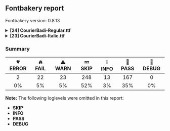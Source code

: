 ## Fontbakery report

Fontbakery version: 0.8.13

<details><summary><b>[24] CourierBadi-Regular.ttf</b></summary><div><details><summary>💔 <b>ERROR:</b> Familyname must be unique according to namecheck.fontdata.com (<a href="https://font-bakery.readthedocs.io/en/stable/fontbakery/profiles/googlefonts.html#com.google.fonts/check/fontdata_namecheck">com.google.fonts/check/fontdata_namecheck</a>)</summary><div>


* 💔 **ERROR** Failed to access: http://namecheck.fontdata.com.
		This check relies on the external service http://namecheck.fontdata.com via the internet. While the service cannot be reached or does not respond this check is broken.

		You can exclude this check with the command line option:
		-x com.google.fonts/check/fontdata_namecheck

		Or you can wait until the service is available again.
		If the problem persists please report this issue at: https://github.com/googlefonts/fontbakery/issues

		Original error message:
		<class 'requests.exceptions.ReadTimeout'> [code: namecheck-service]
</div></details><details><summary>🔥 <b>FAIL:</b> Check copyright namerecords match license file. (<a href="https://font-bakery.readthedocs.io/en/stable/fontbakery/profiles/googlefonts.html#com.google.fonts/check/name/license">com.google.fonts/check/name/license</a>)</summary><div>


* 🔥 **FAIL** License file OFL.txt exists but NameID 13 (LICENSE DESCRIPTION) value on platform 3 (WINDOWS) is not specified for that. Value was: "Copyright (c) 2023 Joop Kiefte (https://github.com/LaPingvino/courier-badi)

Derived from Courier Prime with original copyright:
Copyright (c) 2015
Quote-Unquote Apps (https://quoteunquoteapps.com)
with Reserved Font Name Courier Prime Source.

This Font Software is licensed under the SIL Open Font License
Version 1.1. This license is copied below
and is also available with a FAQ at: https://scripts.sil.org/OFL


-----------------------------------------------------------
SIL OPEN FONT LICENSE Version 1.1 - 26 February 2007
-----------------------------------------------------------

PREAMBLE
The goals of the Open Font License (OFL) are to stimulate worldwide development of collaborative font projects
to support the font creation efforts of academic and linguistic communities
and to provide a free and open framework in which fonts may be shared and improved in partnership with others.

The OFL allows the licensed fonts to be used
studied
modified and redistributed freely as long as they are not sold by themselves. The fonts
including any derivative works
can be bundled
embedded
redistributed and/or sold with any software provided that any reserved names are not used by derivative works. The fonts and derivatives
however
cannot be released under any other type of license. The requirement for fonts to remain under this license does not apply to any document created using the fonts or their derivatives.

DEFINITIONS
"Font Software" refers to the set of files released by the Copyright Holder(s) under this license and clearly marked as such. This may include source files
build scripts and documentation.

"Reserved Font Name" refers to any names specified as such after the copyright statement(s).

"Original Version" refers to the collection of Font Software components as distributed by the Copyright Holder(s).

"Modified Version" refers to any derivative made by adding to
deleting
or substituting -- in part or in whole -- any of the components of the Original Version
by changing formats or by porting the Font Software to a new environment.

"Author" refers to any designer
engineer
programmer
technical writer or other person who contributed to the Font Software.

PERMISSION & CONDITIONS
Permission is hereby granted
free of charge
to any person obtaining a copy of the Font Software
to use
study
copy
merge
embed
modify
redistribute
and sell modified and unmodified copies of the Font Software
subject to the following conditions:

1) Neither the Font Software nor any of its individual components
in Original or Modified Versions
may be sold by itself.

2) Original or Modified Versions of the Font Software may be bundled
redistributed and/or sold with any software
provided that each copy contains the above copyright notice and this license. These can be included either as stand-alone text files
human-readable headers or in the appropriate machine-readable metadata fields within text or binary files as long as those fields can be easily viewed by the user.

3) No Modified Version of the Font Software may use the Reserved Font Name(s) unless explicit written permission is granted by the corresponding Copyright Holder. This restriction only applies to the primary font name as presented to the users.

4) The name(s) of the Copyright Holder(s) or the Author(s) of the Font Software shall not be used to promote
endorse or advertise any Modified Version
except to acknowledge the contribution(s) of the Copyright Holder(s) and the Author(s) or with their explicit written permission.

5) The Font Software
modified or unmodified
in part or in whole
must be distributed entirely under this license
and must not be distributed under any other license. The requirement for fonts to remain under this license does not apply to any document created using the Font Software.

TERMINATION
This license becomes null and void if any of the above conditions are not met.

DISCLAIMER
THE FONT SOFTWARE IS PROVIDED "AS IS"
WITHOUT WARRANTY OF ANY KIND
EXPRESS OR IMPLIED
INCLUDING BUT NOT LIMITED TO ANY WARRANTIES OF MERCHANTABILITY
FITNESS FOR A PARTICULAR PURPOSE AND NONINFRINGEMENT OF COPYRIGHT
PATENT
TRADEMARK
OR OTHER RIGHT. IN NO EVENT SHALL THE COPYRIGHT HOLDER BE LIABLE FOR ANY CLAIM
DAMAGES OR OTHER LIABILITY
INCLUDING ANY GENERAL
SPECIAL
INDIRECT
INCIDENTAL
OR CONSEQUENTIAL DAMAGES
WHETHER IN AN ACTION OF CONTRACT
TORT OR OTHERWISE
ARISING FROM
OUT OF THE USE OR INABILITY TO USE THE FONT SOFTWARE OR FROM OTHER DEALINGS IN THE FONT SOFTWARE." Must be changed to "This Font Software is licensed under the SIL Open Font License, Version 1.1. This license is available with a FAQ at: https://scripts.sil.org/OFL" [code: wrong]
* ⚠ **WARN** Please consider using HTTPS URLs at name table entry [plat=3, enc=1, name=13] [code: http-in-description]
* ⚠ **WARN** For now we're still accepting http URLs, but you should consider using https instead.
 [code: http]
</div></details><details><summary>🔥 <b>FAIL:</b> Copyright notices match canonical pattern in fonts (<a href="https://font-bakery.readthedocs.io/en/stable/fontbakery/profiles/googlefonts.html#com.google.fonts/check/font_copyright">com.google.fonts/check/font_copyright</a>)</summary><div>


* 🔥 **FAIL** Name Table entry: Copyright notices should match a pattern similar to: "Copyright 2019 The Familyname Project Authors (git url)"
But instead we have got:
"Copyright (c) 2023 Joop Kiefte, Copyright (c) 2015 Quote-Unquote Apps." [code: bad-notice-format]
</div></details><details><summary>🔥 <b>FAIL:</b> Name table entries should not contain line-breaks. (<a href="https://font-bakery.readthedocs.io/en/stable/fontbakery/profiles/googlefonts.html#com.google.fonts/check/name/line_breaks">com.google.fonts/check/name/line_breaks</a>)</summary><div>


* 🔥 **FAIL** Name entry LICENSE_DESCRIPTION on platform WINDOWS contains a line-break. [code: line-break]
</div></details><details><summary>🔥 <b>FAIL:</b> OS/2.fsSelection bit 7 (USE_TYPO_METRICS) is set in all fonts. (<a href="https://font-bakery.readthedocs.io/en/stable/fontbakery/profiles/googlefonts.html#com.google.fonts/check/os2/use_typo_metrics">com.google.fonts/check/os2/use_typo_metrics</a>)</summary><div>


* 🔥 **FAIL** OS/2.fsSelection bit 7 (USE_TYPO_METRICS) wasNOT set in the following fonts: ['fonts/ttf/CourierBadi-Regular.ttf', 'fonts/ttf/CourierBadi-Italic.ttf']. [code: missing-os2-fsselection-bit7]
</div></details><details><summary>🔥 <b>FAIL:</b> Checking OS/2 usWinAscent & usWinDescent. (<a href="https://font-bakery.readthedocs.io/en/stable/fontbakery/profiles/universal.html#com.google.fonts/check/family/win_ascent_and_descent">com.google.fonts/check/family/win_ascent_and_descent</a>)</summary><div>


* 🔥 **FAIL** OS/2.usWinAscent value should be equal or greater than 2087, but got 1827 instead [code: ascent]
* 🔥 **FAIL** OS/2.usWinDescent value should be equal or greater than 1364, but got 838 instead. [code: descent]
</div></details><details><summary>🔥 <b>FAIL:</b> Checking OS/2 Metrics match hhea Metrics. (<a href="https://font-bakery.readthedocs.io/en/stable/fontbakery/profiles/universal.html#com.google.fonts/check/os2_metrics_match_hhea">com.google.fonts/check/os2_metrics_match_hhea</a>)</summary><div>


* 🔥 **FAIL** OS/2 sTypoAscender (1638) and hhea ascent (1827) must be equal. [code: ascender]
</div></details><details><summary>🔥 <b>FAIL:</b> Whitespace glyphs have ink? (<a href="https://font-bakery.readthedocs.io/en/stable/fontbakery/profiles/universal.html#com.google.fonts/check/whitespace_ink">com.google.fonts/check/whitespace_ink</a>)</summary><div>


* 🔥 **FAIL** Glyph "uni202F" has ink. It needs to be replaced by an empty glyph. [code: has-ink]
* 🔥 **FAIL** Glyph "uniFEFF" has ink. It needs to be replaced by an empty glyph. [code: has-ink]
</div></details><details><summary>🔥 <b>FAIL:</b> Glyph names are all valid? (<a href="https://font-bakery.readthedocs.io/en/stable/fontbakery/profiles/universal.html#com.google.fonts/check/valid_glyphnames">com.google.fonts/check/valid_glyphnames</a>)</summary><div>


* 🔥 **FAIL** The following glyph names do not comply with naming conventions: doublestroke-ar, fourabove-ar, fourbelow-ar, gafsarkashabove-ar, kafDotless-ar, kafDotless-ar.fina, miniKeheh-ar, rehabove-ar, stroke-ar, threeabove-ar, threedotshorizontalbelow-ar, twoabove-ar and wasla-ar

 A glyph name must be entirely comprised of characters from the following set: A-Z a-z 0-9 .(period) _(underscore). A glyph name must not start with a digit or period. There are a few exceptions such as the special glyph ".notdef". The glyph names "twocents", "a1", and "_" are all valid, while "2cents" and ".twocents" are not. [code: found-invalid-names]
</div></details><details><summary>🔥 <b>FAIL:</b> Ensure soft_dotted characters lose their dot when combined with marks that replace the dot. (<a href="https://font-bakery.readthedocs.io/en/stable/fontbakery/profiles/universal.html#com.google.fonts/check/soft_dotted">com.google.fonts/check/soft_dotted</a>)</summary><div>


* 🔥 **FAIL** The dot of soft dotted characters used in orthographies must disappear in the following strings: i̊ i̋ j̀ j́ j̃ j̄ j̈ j̑ į̀ į́ į̂ į̃ į̄ į̌ і́ ị̀ ị́ ị̂ ị̃ ị̄

The dot of soft dotted characters should disappear in other cases, for example: i̇ ȋ i̒ i҃ i҄ i҅ i҆ i̦̇ i̦̊ i̦̋ ȋ̦ i̦̒ i̦҃ i̦҄ i̦҅ i̦҆ i̧̇ i̧̊ i̧̋ ȋ̧ [code: soft-dotted]
</div></details><details><summary>🔥 <b>FAIL:</b> Checking correctness of monospaced metadata. (<a href="https://font-bakery.readthedocs.io/en/stable/fontbakery/profiles/name.html#com.google.fonts/check/monospace">com.google.fonts/check/monospace</a>)</summary><div>


* 🔥 **FAIL** On monospaced fonts, the value of post.isFixedPitch must be set to a non-zero value (meaning 'fixed width monospaced'), but got 0 instead. [code: mono-bad-post-isFixedPitch]
* 🔥 **FAIL** The PANOSE numbers are incorrect for a monospaced font. Note: Family Type is set to 0, which does not seem right. [code: mono-bad-panose]
* ⚠ **WARN** The OpenType spec recomments at https://learn.microsoft.com/en-us/typography/opentype/spec/recom#hhea-table that hhea.numberOfHMetrics be set to 3 but this font has 1 instead.
Please read https://github.com/fonttools/fonttools/issues/3014 to decide whether this makes sense for your font. [code: bad-numberOfHMetrics]
</div></details><details><summary>🔥 <b>FAIL:</b> Check glyphs do not have duplicate components which have the same x,y coordinates. (<a href="https://font-bakery.readthedocs.io/en/stable/fontbakery/profiles/glyf.html#com.google.fonts/check/glyf_non_transformed_duplicate_components">com.google.fonts/check/glyf_non_transformed_duplicate_components</a>)</summary><div>


* 🔥 **FAIL** The following glyphs have duplicate components which have the same x,y coordinates:
	* {'glyph': 'second', 'component': 'minute', 'x': 0, 'y': 0} [code: found-duplicates]
</div></details><details><summary>⚠ <b>WARN:</b> Checking OS/2 achVendID. (<a href="https://font-bakery.readthedocs.io/en/stable/fontbakery/profiles/googlefonts.html#com.google.fonts/check/vendor_id">com.google.fonts/check/vendor_id</a>)</summary><div>


* ⚠ **WARN** OS/2 VendorID value '    ' is not yet recognized. If you registered it recently, then it's safe to ignore this warning message. Otherwise, you should set it to your own unique 4 character code, and register it with Microsoft at https://www.microsoft.com/typography/links/vendorlist.aspx
 [code: unknown]
</div></details><details><summary>⚠ <b>WARN:</b> License URL matches License text on name table? (<a href="https://font-bakery.readthedocs.io/en/stable/fontbakery/profiles/googlefonts.html#com.google.fonts/check/name/license_url">com.google.fonts/check/name/license_url</a>)</summary><div>


* ⚠ **WARN** Please consider using HTTPS URLs at name table entry [plat=3, enc=1, name=13] [code: http-in-description]
* ⚠ **WARN** Please consider using HTTPS URLs at name table entry [plat=3, enc=1, name=13] [code: http-in-description]
* ⚠ **WARN** Please consider using HTTPS URLs at name table entry [plat=3, enc=1, name=13] [code: http-in-description]
</div></details><details><summary>⚠ <b>WARN:</b> Name table strings must not contain the string 'Reserved Font Name'. (<a href="https://font-bakery.readthedocs.io/en/stable/fontbakery/profiles/googlefonts.html#com.google.fonts/check/name/rfn">com.google.fonts/check/name/rfn</a>)</summary><div>


* ⚠ **WARN** Name table entry contains "Reserved Font Name" for a family name (Courier Prime Source) that differs from the currently used family name (CourierBadi), which is fine. [code: legacy-familyname]
</div></details><details><summary>⚠ <b>WARN:</b> Ensure fonts have ScriptLangTags declared on the 'meta' table. (<a href="https://font-bakery.readthedocs.io/en/stable/fontbakery/profiles/googlefonts.html#com.google.fonts/check/meta/script_lang_tags">com.google.fonts/check/meta/script_lang_tags</a>)</summary><div>


* ⚠ **WARN** This font file does not have a 'meta' table. [code: lacks-meta-table]
</div></details><details><summary>⚠ <b>WARN:</b> Font contains '.notdef' as its first glyph? (<a href="https://font-bakery.readthedocs.io/en/stable/fontbakery/profiles/universal.html#com.google.fonts/check/mandatory_glyphs">com.google.fonts/check/mandatory_glyphs</a>)</summary><div>


* ⚠ **WARN** Glyph '.notdef' should contain a drawing, but it is empty. [code: empty]
</div></details><details><summary>⚠ <b>WARN:</b> Check font contains no unreachable glyphs (<a href="https://font-bakery.readthedocs.io/en/stable/fontbakery/profiles/universal.html#com.google.fonts/check/unreachable_glyphs">com.google.fonts/check/unreachable_glyphs</a>)</summary><div>


* ⚠ **WARN** The following glyphs could not be reached by codepoint or substitution rules:

	- Threedotsinverted.alt.comp

	- afii57410.fina.alt

	- afii57411.fina.alt

	- afii57413.fina.alt

	- afii57415.fina.alt

	- afii57415.fina.short

	- afii57415.fina.shorter

	- afii57415.short

	- afii57415.shorter

	- afii57417.alt

	- afii57444.medi.short

	- afii57514.init

	- afii57514.medi

	- afii57534.fina

	- arabic_root.comp

	- bigcircle

	- caron.cap

	- charbox.comp

	- circumflex.cap

	- circumflexcomb_acutecomb.cap

	- circumflexcomb_gravecomb.cap

	- circumflexcomb_hookabovecomb.cap

	- circumflexcomb_tildecomb.cap

	- colon.alt

	- comma.alt

	- commaaccent.case

	- dieresis.cap

	- doublestroke-ar

	- ellipsis.alt1

	- ellipsis.alt2

	- ellipsis.alt3

	- ellipsis.alt4

	- ellipsis.alt5

	- emdash.alt1

	- emdash.alt2

	- emdash.alt3

	- emdash.alt4

	- fourabove-ar

	- fourbelow-ar

	- gafsarkashabove-ar

	- hyphen.alt

	- idotaccent

	- ittisal.comp

	- kafDotless-ar

	- kafDotless-ar.fina

	- miniKeheh-ar

	- percent.arabic.comp

	- period.alt

	- perthousandzero

	- rehabove-ar

	- semicolon.alt

	- stroke-ar

	- tail.comp

	- threeabove-ar

	- threedotshorizontalbelow-ar

	- twoabove-ar

	- uni0326.case

	- uni066E.hah

	- uni0671.fina.alt

	- uni0672.fina.alt

	- uni0673.fina.alt

	- uni0674.narrow

	- uni06BE.init.comp

	- uni06F4.urdu

	- uni06F7.urdu

	- uni0773.fina.alt

	- uni0774.fina.alt

	- uni08AC.comp

	- uni08BE.fina

	- uni08BE.init

	- uni08BE.medi

	- uni08BF.fina

	- uni08BF.init

	- uni08BF.medi

	- uni08C0.fina

	- uni08C0.init

	- uni08C0.medi

	- uni08C1.fina

	- uni08C1.init

	- uni08C1.medi

	- uni08C2.fina

	- uni08C2.init

	- uni08C2.medi

	- uni08C3.fina

	- uni08C3.init

	- uni08C3.medi

	- uni08C4.fina

	- uni08C4.init

	- uni08C4.medi

	- uni08C5.fina

	- uni08C5.init

	- uni08C5.medi

	- uni08C6.fina

	- uni08C6.init

	- uni08C6.medi

	- uni08C7.fina

	- uni08C7.init

	- uni08C7.medi 

	- wasla-ar
 [code: unreachable-glyphs]
</div></details><details><summary>⚠ <b>WARN:</b> Check if each glyph has the recommended amount of contours. (<a href="https://font-bakery.readthedocs.io/en/stable/fontbakery/profiles/universal.html#com.google.fonts/check/contour_count">com.google.fonts/check/contour_count</a>)</summary><div>


* ⚠ **WARN** This check inspects the glyph outlines and detects the total number of contours in each of them. The expected values are infered from the typical ammounts of contours observed in a large collection of reference font families. The divergences listed below may simply indicate a significantly different design on some of your glyphs. On the other hand, some of these may flag actual bugs in the font such as glyphs mapped to an incorrect codepoint. Please consider reviewing the design and codepoint assignment of these to make sure they are correct.

The following glyphs do not have the recommended number of contours:

	- Glyph name: Dcroat	Contours detected: 3	Expected: 2

	- Glyph name: tbar	Contours detected: 2	Expected: 1

	- Glyph name: Uogonek	Contours detected: 2	Expected: 1

	- Glyph name: uhorn	Contours detected: 2	Expected: 1

	- Glyph name: sigma1	Contours detected: 2	Expected: 1

	- Glyph name: uni0469	Contours detected: 5	Expected: 2

	- Glyph name: uni046D	Contours detected: 3	Expected: 2

	- Glyph name: uni046E	Contours detected: 1	Expected: 2

	- Glyph name: uni046F	Contours detected: 1	Expected: 2

	- Glyph name: uni0476	Contours detected: 2	Expected: 3

	- Glyph name: uni0478	Contours detected: 2	Expected: 3

	- Glyph name: uni0479	Contours detected: 2	Expected: 3

	- Glyph name: uni1EA3	Contours detected: 2	Expected: 3

	- Glyph name: uni1EA8	Contours detected: 3	Expected: 4

	- Glyph name: uni1EAA	Contours detected: 3	Expected: 4

	- Glyph name: uni1EB4	Contours detected: 3	Expected: 4

	- Glyph name: uni1EB5	Contours detected: 3	Expected: 4

	- Glyph name: uni1EBB	Contours detected: 2	Expected: 3

	- Glyph name: uni1EC2	Contours detected: 2	Expected: 3

	- Glyph name: uni1EC4	Contours detected: 2	Expected: 3

	- Glyph name: uni1EC9	Contours detected: 1	Expected: 2

	- Glyph name: uni1ECF	Contours detected: 2	Expected: 3

	- Glyph name: uni1ED4	Contours detected: 3	Expected: 4

	- Glyph name: uni1ED6	Contours detected: 3	Expected: 4

	- Glyph name: uni1EE0	Contours detected: 2	Expected: 3 or 4

	- Glyph name: uni1EE1	Contours detected: 2	Expected: 3

	- Glyph name: uni1EE9	Contours detected: 3	Expected: 2

	- Glyph name: uni1EEB	Contours detected: 3	Expected: 2

	- Glyph name: uni1EED	Contours detected: 3	Expected: 2

	- Glyph name: uni1EEE	Contours detected: 1	Expected: 2

	- Glyph name: uni1EEF	Contours detected: 3	Expected: 2

	- Glyph name: uni1EF1	Contours detected: 3	Expected: 2

	- Glyph name: uni202F	Contours detected: 28	Expected: 0

	- Glyph name: minute	Contours detected: 0	Expected: 1

	- Glyph name: second	Contours detected: 0	Expected: 2

	- Glyph name: uni203D	Contours detected: 3	Expected: 2

	- Glyph name: colonmonetary	Contours detected: 2	Expected: 1 or 3

	- Glyph name: lira	Contours detected: 2	Expected: 1

	- Glyph name: summation	Contours detected: 3	Expected: 1

	- Glyph name: uni26AE	Contours detected: 5	Expected: 3

	- Glyph name: uni2E18	Contours detected: 3	Expected: 2

	- Glyph name: uniFEFF	Contours detected: 25	Expected: 0

	- Glyph name: Dcroat	Contours detected: 3	Expected: 2

	- Glyph name: Uogonek	Contours detected: 2	Expected: 1

	- Glyph name: colonmonetary	Contours detected: 2	Expected: 1 or 3

	- Glyph name: lira	Contours detected: 2	Expected: 1

	- Glyph name: summation	Contours detected: 3	Expected: 1

	- Glyph name: tbar	Contours detected: 2	Expected: 1

	- Glyph name: uhorn	Contours detected: 2	Expected: 1

	- Glyph name: uni0469	Contours detected: 5	Expected: 2

	- Glyph name: uni046D	Contours detected: 3	Expected: 2

	- Glyph name: uni046E	Contours detected: 1	Expected: 2

	- Glyph name: uni046F	Contours detected: 1	Expected: 2

	- Glyph name: uni0476	Contours detected: 2	Expected: 3

	- Glyph name: uni0478	Contours detected: 2	Expected: 3

	- Glyph name: uni0479	Contours detected: 2	Expected: 3

	- Glyph name: uni1EA3	Contours detected: 2	Expected: 3

	- Glyph name: uni1EA8	Contours detected: 3	Expected: 4

	- Glyph name: uni1EAA	Contours detected: 3	Expected: 4

	- Glyph name: uni1EB4	Contours detected: 3	Expected: 4

	- Glyph name: uni1EB5	Contours detected: 3	Expected: 4

	- Glyph name: uni1EBB	Contours detected: 2	Expected: 3

	- Glyph name: uni1EC2	Contours detected: 2	Expected: 3

	- Glyph name: uni1EC4	Contours detected: 2	Expected: 3

	- Glyph name: uni1EC9	Contours detected: 1	Expected: 2

	- Glyph name: uni1ECF	Contours detected: 2	Expected: 3

	- Glyph name: uni1ED4	Contours detected: 3	Expected: 4

	- Glyph name: uni1ED6	Contours detected: 3	Expected: 4

	- Glyph name: uni1EE0	Contours detected: 2	Expected: 3 or 4

	- Glyph name: uni1EE1	Contours detected: 2	Expected: 3

	- Glyph name: uni1EE9	Contours detected: 3	Expected: 2

	- Glyph name: uni1EEB	Contours detected: 3	Expected: 2

	- Glyph name: uni1EED	Contours detected: 3	Expected: 2

	- Glyph name: uni1EEE	Contours detected: 1	Expected: 2

	- Glyph name: uni1EEF	Contours detected: 3	Expected: 2

	- Glyph name: uni1EF1	Contours detected: 3	Expected: 2

	- Glyph name: uni202F	Contours detected: 28	Expected: 0

	- Glyph name: uni203D	Contours detected: 3	Expected: 2

	- Glyph name: uni26AE	Contours detected: 5	Expected: 3

	- Glyph name: uni2E18	Contours detected: 3	Expected: 2 

	- Glyph name: uniFEFF	Contours detected: 25	Expected: 0
 [code: contour-count]
</div></details><details><summary>⚠ <b>WARN:</b> Does the font contain a soft hyphen? (<a href="https://font-bakery.readthedocs.io/en/stable/fontbakery/profiles/universal.html#com.google.fonts/check/soft_hyphen">com.google.fonts/check/soft_hyphen</a>)</summary><div>


* ⚠ **WARN** This font has a 'Soft Hyphen' character. [code: softhyphen]
</div></details><details><summary>⚠ <b>WARN:</b> Does GPOS table have kerning information? This check skips monospaced fonts as defined by post.isFixedPitch value (<a href="https://font-bakery.readthedocs.io/en/stable/fontbakery/profiles/gpos.html#com.google.fonts/check/gpos_kerning_info">com.google.fonts/check/gpos_kerning_info</a>)</summary><div>


* ⚠ **WARN** GPOS table lacks kerning information. [code: lacks-kern-info]
</div></details><details><summary>⚠ <b>WARN:</b> Do any segments have colinear vectors? (<a href="https://font-bakery.readthedocs.io/en/stable/fontbakery/profiles/<Section: Outline Correctness Checks>.html#com.google.fonts/check/outline_colinear_vectors">com.google.fonts/check/outline_colinear_vectors</a>)</summary><div>


* ⚠ **WARN** The following glyphs have colinear vectors:

	* afii10196 (U+0475): L<<330.0,756.0>--<487.0,225.0>> -> L<<487.0,225.0>--<510.0,143.0>>

	* afii63167 (U+066D): L<<469.0,471.0>--<479.0,831.0>> -> L<<479.0,831.0>--<479.0,842.0>>

	* angleright (U+232A): L<<313.0,1348.0>--<487.0,1079.0>> -> L<<487.0,1079.0>--<690.0,768.0>>

	* angleright (U+232A): L<<741.0,563.0>--<371.0,-6.0>> -> L<<371.0,-6.0>--<303.0,-111.0>>

	* psi (U+03C8): L<<471.0,-424.0>--<467.0,-215.0>> -> L<<467.0,-215.0>--<467.0,-6.0>>

	* uni0466 (U+0466): L<<537.0,1108.0>--<492.0,887.0>> -> L<<492.0,887.0>--<412.0,553.0>>

	* uni0466 (U+0466): L<<582.0,891.0>--<555.0,1014.0>> -> L<<555.0,1014.0>--<537.0,1108.0>>

	* uni0466 (U+0466): L<<678.0,489.0>--<582.0,891.0>> -> L<<582.0,891.0>--<555.0,1014.0>>

	* uni046B (U+046B): L<<379.0,756.0>--<485.0,621.0>> -> L<<485.0,621.0>--<528.0,563.0>>

	* uni046C (U+046C): L<<350.0,127.0>--<426.0,479.0>> -> L<<426.0,479.0>--<440.0,543.0>>

	* uni046D (U+046D): L<<346.0,127.0>--<412.0,338.0>> -> L<<412.0,338.0>--<426.0,379.0>>

	* uni046D (U+046D): L<<412.0,338.0>--<426.0,379.0>> -> L<<426.0,379.0>--<446.0,424.0>>

	* uni0477 (U+0477): L<<332.0,756.0>--<492.0,225.0>> -> L<<492.0,225.0>--<512.0,143.0>>

	* uni0478 (U+0478): L<<344.0,1124.0>--<504.0,840.0>> -> L<<504.0,840.0>--<539.0,768.0>>

	* uni0482 (U+0482): L<<432.0,227.0>--<518.0,250.0>> -> L<<518.0,250.0>--<614.0,268.0>>

	* uni0495 (U+0495): L<<428.0,547.0>--<545.0,547.0>> -> L<<545.0,547.0>--<625.0,545.0>>

	* uni0496 (U+0496): L<<479.0,127.0>--<479.0,365.0>> -> L<<479.0,365.0>--<477.0,399.0>>

	* uni0496 (U+0496): L<<598.0,401.0>--<596.0,365.0>> -> L<<596.0,365.0>--<596.0,127.0>>

	* uni0496 (U+0496): L<<700.0,598.0>--<610.0,430.0>> -> L<<610.0,430.0>--<598.0,401.0>>

	* uni0497 (U+0497): L<<477.0,127.0>--<477.0,266.0>> -> L<<477.0,266.0>--<475.0,293.0>>

	* uni0497 (U+0497): L<<594.0,756.0>--<594.0,539.0>> -> L<<594.0,539.0>--<596.0,492.0>>

	* uni0497 (U+0497): L<<684.0,418.0>--<610.0,315.0>> -> L<<610.0,315.0>--<598.0,295.0>>

	* uni0499 (U+0499): L<<444.0,117.0>--<483.0,117.0>> -> L<<483.0,117.0>--<508.0,115.0>>

	* uni049C (U+049C): L<<498.0,813.0>--<526.0,844.0>> -> L<<526.0,844.0>--<748.0,1124.0>>

	* uni049E (U+049E): L<<297.0,942.0>--<297.0,639.0>> -> L<<297.0,639.0>--<299.0,584.0>>

	* uni04A0 (U+04A0): L<<471.0,399.0>--<469.0,365.0>> -> L<<469.0,365.0>--<469.0,127.0>>

	* uni04A0 (U+04A0): L<<602.0,612.0>--<487.0,430.0>> -> L<<487.0,430.0>--<471.0,399.0>>

	* uni04C5 (U+04C5): L<<455.0,1028.0>--<455.0,764.0>> -> L<<455.0,764.0>--<453.0,733.0>>

	* uni04C5 (U+04C5): L<<455.0,764.0>--<453.0,733.0>> -> L<<453.0,733.0>--<453.0,696.0>>

	* uni04CD (U+04CD): L<<815.0,127.0>--<815.0,1055.0>> -> L<<815.0,1055.0>--<813.0,1108.0>>

	* uni0512 (U+0512): L<<455.0,1028.0>--<455.0,764.0>> -> L<<455.0,764.0>--<453.0,733.0>>

	* uni0512 (U+0512): L<<455.0,764.0>--<453.0,733.0>> -> L<<453.0,733.0>--<453.0,696.0>>

	* uni06CD (U+06CD): L<<334.0,619.0>--<334.0,618.0>> -> L<<334.0,618.0>--<334.0,616.0>>

	* uni08D4 (U+08D4): L<<289.0,1092.0>--<354.0,1092.0>> -> L<<354.0,1092.0>--<354.0,1092.0>>

	* uni08D4 (U+08D4): L<<354.0,1092.0>--<354.0,1092.0>> -> L<<354.0,1092.0>--<455.0,1092.0>>

	* uni08D4 (U+08D4): L<<791.0,1092.0>--<805.0,1092.0>> -> L<<805.0,1092.0>--<805.0,1092.0>>

	* uni08D4 (U+08D4): L<<805.0,1092.0>--<805.0,1092.0>> -> L<<805.0,1092.0>--<834.0,1092.0>>

	* uni08DB (U+08DB): L<<874.0,1063.0>--<875.0,1063.0>> -> L<<875.0,1063.0>--<875.0,1063.0>>

	* uni08DB (U+08DB): L<<875.0,1063.0>--<875.0,1063.0>> -> L<<875.0,1063.0>--<883.0,1063.0>>

	* uni08DC (U+08DC): L<<337.0,1093.0>--<346.0,1093.0>> -> L<<346.0,1093.0>--<346.0,1093.0>>

	* uni08DC (U+08DC): L<<346.0,1093.0>--<346.0,1093.0>> -> L<<346.0,1093.0>--<348.0,1093.0>>

	* uni08DC (U+08DC): L<<346.0,1093.0>--<348.0,1093.0>> -> L<<348.0,1093.0>--<367.0,1093.0>>

	* uni08DC (U+08DC): L<<650.0,1093.0>--<698.0,1093.0>> -> L<<698.0,1093.0>--<698.0,1093.0>>

	* uni08DE (U+08DE): L<<521.0,1093.0>--<530.0,1093.0>> -> L<<530.0,1093.0>--<530.0,1093.0>>

	* uni08DE (U+08DE): L<<530.0,1093.0>--<530.0,1093.0>> -> L<<530.0,1093.0>--<532.0,1093.0>>

	* uni08DE (U+08DE): L<<530.0,1093.0>--<532.0,1093.0>> -> L<<532.0,1093.0>--<820.0,1093.0>>

	* uni1EC2 (U+1EC2): L<<668.0,1664.0>--<668.0,1661.0>> -> L<<668.0,1661.0>--<668.0,1624.0>>

	* uni203D (U+203D): L<<471.0,618.0>--<467.0,848.0>> -> L<<467.0,848.0>--<459.0,1137.0>>

	* uni203D (U+203D): L<<614.0,1135.0>--<612.0,999.0>> -> L<<612.0,999.0>--<608.0,829.0>>

	* uni2052 (U+2052): L<<156.0,162.0>--<229.0,297.0>> -> L<<229.0,297.0>--<688.0,1145.0>>

	* uni2052 (U+2052): L<<229.0,297.0>--<688.0,1145.0>> -> L<<688.0,1145.0>--<799.0,1348.0>>

	* uni2E18 (U+2E18): L<<428.0,-338.0>--<432.0,-203.0>> -> L<<432.0,-203.0>--<434.0,-33.0>> 

	* uni2E18 (U+2E18): L<<571.0,178.0>--<575.0,-51.0>> -> L<<575.0,-51.0>--<584.0,-340.0>> [code: found-colinear-vectors]
</div></details><details><summary>⚠ <b>WARN:</b> Do outlines contain any jaggy segments? (<a href="https://font-bakery.readthedocs.io/en/stable/fontbakery/profiles/<Section: Outline Correctness Checks>.html#com.google.fonts/check/outline_jaggy_segments">com.google.fonts/check/outline_jaggy_segments</a>)</summary><div>


* ⚠ **WARN** The following glyphs have jaggy segments:

	* Mu (U+039C): L<<815.0,125.0>--<815.0,1102.0>>/B<<815.0,1102.0>-<808.0,1069.0>-<785.5,996.0>> = 11.976132444203333

	* Upsilontonos (U+038E): B<<604.0,1209.0>-<651.0,1144.0>-<670.0,983.0>>/B<<670.0,983.0>-<685.0,1134.0>-<731.0,1204.0>> = 12.40350607454098

	* afii10148 (U+0474): B<<459.0,288.5>-<476.0,196.0>-<481.0,143.0>>/B<<481.0,143.0>-<483.0,187.0>-<501.0,286.0>> = 7.991873962473095

	* afii61664 (U+200C): B<<364.0,360.5>-<350.0,367.0>-<344.0,395.0>>/L<<344.0,395.0>--<344.0,393.0>> = 12.094757077012089

	* uni0466 (U+0466): L<<662.0,553.0>--<678.0,489.0>>/L<<678.0,489.0>--<582.0,891.0>> = 0.6052145972453564

	* uni0468 (U+0468): B<<703.5,960.0>-<696.0,1042.0>-<696.0,1108.0>>/B<<696.0,1108.0>-<690.0,960.0>-<673.0,824.0>> = 2.3215305898326966

	* uni0476 (U+0476): B<<459.0,286.5>-<476.0,195.0>-<481.0,143.0>>/B<<481.0,143.0>-<483.0,180.0>-<497.5,263.5>> = 8.586382616044505

	* uni048A (U+048A): L<<283.0,1124.0>--<283.0,270.0>>/B<<283.0,270.0>-<294.0,329.0>-<412.5,529.5>> = 10.561010691196365

	* uni048A (U+048A): L<<788.0,127.0>--<788.0,981.0>>/B<<788.0,981.0>-<783.0,949.0>-<746.0,878.0>> = 8.880659150520234

	* uni04CD (U+04CD): B<<276.5,1044.0>-<265.0,1086.0>-<260.0,1108.0>>/L<<260.0,1108.0>--<260.0,127.0>> = 12.80426606528674

	* uni04CD (U+04CD): L<<815.0,1055.0>--<813.0,1108.0>>/B<<813.0,1108.0>-<810.0,1087.0>-<794.0,1032.0>> = 10.291181842382318

	* uni0620 (U+0620): B<<587.0,21.0>-<600.0,21.0>-<614.0,20.0>>/B<<614.0,20.0>-<570.0,14.0>-<520.0,12.0>> = 11.850782798400157

	* uni0620 (U+0620): B<<789.0,-81.0>-<726.0,9.0>-<614.0,20.0>>/B<<614.0,20.0>-<725.0,35.0>-<786.0,76.0>> = 13.30532616846234

	* uni08DB (U+08DB): L<<872.0,1028.0>--<872.0,1028.0>>/B<<872.0,1028.0>-<853.0,1029.0>-<841.5,1038.5>> = 3.012787504183286

	* uni08DC (U+08DC): L<<825.0,1044.0>--<825.0,1044.0>>/B<<825.0,1044.0>-<792.0,1045.0>-<778.0,1059.0>> = 1.735704588928346

	* uni08DD (U+08DD): L<<459.0,1047.0>--<459.0,1047.0>>/B<<459.0,1047.0>-<429.0,1049.0>-<415.0,1062.5>> = 3.8140748342903783

	* uni1F59 (U+1F59): B<<629.0,1209.0>-<672.0,1144.0>-<688.0,983.0>>/B<<688.0,983.0>-<702.0,1134.0>-<743.0,1204.0>> = 10.972403989765944

	* uni1F5B (U+1F5B): B<<659.5,1209.0>-<702.0,1144.0>-<719.0,983.0>>/B<<719.0,983.0>-<733.0,1134.0>-<774.0,1204.0>> = 11.324578400118025

	* uni1F5D (U+1F5D): B<<659.5,1209.0>-<702.0,1144.0>-<719.0,983.0>>/B<<719.0,983.0>-<733.0,1134.0>-<774.0,1204.0>> = 11.324578400118025

	* uni1F5F (U+1F5F): B<<649.5,1209.0>-<692.0,1144.0>-<709.0,983.0>>/B<<709.0,983.0>-<723.0,1134.0>-<763.5,1204.0>> = 11.324578400118025

	* uni1FEA (U+1FEA): B<<618.0,1209.0>-<665.0,1144.0>-<684.0,983.0>>/B<<684.0,983.0>-<700.0,1134.0>-<745.5,1204.0>> = 12.778990595616301

	* uni1FEB (U+1FEB): B<<604.0,1209.0>-<651.0,1144.0>-<670.0,983.0>>/B<<670.0,983.0>-<685.0,1134.0>-<731.0,1204.0>> = 12.40350607454098 

	* uni202F (U+202F): L<<340.0,698.0>--<338.0,698.0>>/B<<338.0,698.0>-<356.0,694.0>-<376.5,686.5>> = 12.528807709151492 [code: found-jaggy-segments]
</div></details><details><summary>⚠ <b>WARN:</b> Do outlines contain any semi-vertical or semi-horizontal lines? (<a href="https://font-bakery.readthedocs.io/en/stable/fontbakery/profiles/<Section: Outline Correctness Checks>.html#com.google.fonts/check/outline_semi_vertical">com.google.fonts/check/outline_semi_vertical</a>)</summary><div>


* ⚠ **WARN** The following glyphs have semi-vertical/semi-horizontal lines:

	* phi (U+03C6): L<<471.0,-424.0>--<469.0,-6.0>>

	* uni03DA (U+03DA): L<<471.0,4.0>--<469.0,342.0>>

	* uni03DA (U+03DB): L<<471.0,4.0>--<469.0,342.0>>

	* uni03DF (U+03DF): L<<817.0,-121.0>--<821.0,438.0>>

	* uni08DF (U+08DF): L<<623.0,1094.0>--<768.0,1093.0>>

	* uni08DF (U+08DF): L<<790.0,1046.0>--<643.0,1047.0>>

	* uni0E3F (U+0E3F): L<<459.0,125.0>--<457.0,588.0>>

	* uni0E3F (U+0E3F): L<<586.0,588.0>--<584.0,125.0>>

	* uni1F21 (U+1F21): L<<866.0,-424.0>--<864.0,516.0>>

	* uni1F22 (U+1F22): L<<866.0,-424.0>--<864.0,516.0>>

	* uni1F23 (U+1F23): L<<866.0,-424.0>--<864.0,516.0>>

	* uni1F24 (U+1F24): L<<866.0,-424.0>--<864.0,516.0>>

	* uni1F25 (U+1F25): L<<866.0,-424.0>--<864.0,516.0>>

	* uni1F26 (U+1F26): L<<866.0,-424.0>--<864.0,516.0>>

	* uni1F74 (U+1F74): L<<866.0,-424.0>--<864.0,516.0>>

	* uni1F75 (U+1F75): L<<866.0,-424.0>--<864.0,516.0>>

	* uni1F90 (U+1F90): L<<866.0,-424.0>--<864.0,516.0>>

	* uni1F91 (U+1F91): L<<866.0,-424.0>--<864.0,516.0>>

	* uni1F92 (U+1F92): L<<866.0,-424.0>--<864.0,516.0>>

	* uni1F93 (U+1F93): L<<866.0,-424.0>--<864.0,516.0>>

	* uni1F94 (U+1F94): L<<866.0,-424.0>--<864.0,516.0>>

	* uni1F95 (U+1F95): L<<866.0,-424.0>--<864.0,516.0>>

	* uni1F96 (U+1F96): L<<866.0,-424.0>--<864.0,516.0>>

	* uni1F97 (U+1F97): L<<866.0,-424.0>--<864.0,516.0>>

	* uni1FC2 (U+1FC2): L<<866.0,-424.0>--<864.0,516.0>>

	* uni1FC3 (U+1FC3): L<<866.0,-424.0>--<864.0,516.0>>

	* uni1FC4 (U+1FC4): L<<866.0,-424.0>--<864.0,516.0>>

	* uni1FC6 (U+1FC6): L<<866.0,-424.0>--<864.0,516.0>> 

	* uni1FC7 (U+1FC7): L<<866.0,-424.0>--<864.0,516.0>> [code: found-semi-vertical]
</div></details><br></div></details><details><summary><b>[23] CourierBadi-Italic.ttf</b></summary><div><details><summary>💔 <b>ERROR:</b> Familyname must be unique according to namecheck.fontdata.com (<a href="https://font-bakery.readthedocs.io/en/stable/fontbakery/profiles/googlefonts.html#com.google.fonts/check/fontdata_namecheck">com.google.fonts/check/fontdata_namecheck</a>)</summary><div>


* 💔 **ERROR** Failed to access: http://namecheck.fontdata.com.
		This check relies on the external service http://namecheck.fontdata.com via the internet. While the service cannot be reached or does not respond this check is broken.

		You can exclude this check with the command line option:
		-x com.google.fonts/check/fontdata_namecheck

		Or you can wait until the service is available again.
		If the problem persists please report this issue at: https://github.com/googlefonts/fontbakery/issues

		Original error message:
		<class 'requests.exceptions.ReadTimeout'> [code: namecheck-service]
</div></details><details><summary>🔥 <b>FAIL:</b> Check copyright namerecords match license file. (<a href="https://font-bakery.readthedocs.io/en/stable/fontbakery/profiles/googlefonts.html#com.google.fonts/check/name/license">com.google.fonts/check/name/license</a>)</summary><div>


* 🔥 **FAIL** License file OFL.txt exists but NameID 13 (LICENSE DESCRIPTION) value on platform 3 (WINDOWS) is not specified for that. Value was: "Copyright (c) 2023 Joop Kiefte (https://github.com/LaPingvino/courier-badi)

Derived from Courier Prime with original copyright:
Copyright (c) 2015
Quote-Unquote Apps (https://quoteunquoteapps.com)
with Reserved Font Name Courier Prime Source.

This Font Software is licensed under the SIL Open Font License
Version 1.1. This license is copied below
and is also available with a FAQ at: https://scripts.sil.org/OFL


-----------------------------------------------------------
SIL OPEN FONT LICENSE Version 1.1 - 26 February 2007
-----------------------------------------------------------

PREAMBLE
The goals of the Open Font License (OFL) are to stimulate worldwide development of collaborative font projects
to support the font creation efforts of academic and linguistic communities
and to provide a free and open framework in which fonts may be shared and improved in partnership with others.

The OFL allows the licensed fonts to be used
studied
modified and redistributed freely as long as they are not sold by themselves. The fonts
including any derivative works
can be bundled
embedded
redistributed and/or sold with any software provided that any reserved names are not used by derivative works. The fonts and derivatives
however
cannot be released under any other type of license. The requirement for fonts to remain under this license does not apply to any document created using the fonts or their derivatives.

DEFINITIONS
"Font Software" refers to the set of files released by the Copyright Holder(s) under this license and clearly marked as such. This may include source files
build scripts and documentation.

"Reserved Font Name" refers to any names specified as such after the copyright statement(s).

"Original Version" refers to the collection of Font Software components as distributed by the Copyright Holder(s).

"Modified Version" refers to any derivative made by adding to
deleting
or substituting -- in part or in whole -- any of the components of the Original Version
by changing formats or by porting the Font Software to a new environment.

"Author" refers to any designer
engineer
programmer
technical writer or other person who contributed to the Font Software.

PERMISSION & CONDITIONS
Permission is hereby granted
free of charge
to any person obtaining a copy of the Font Software
to use
study
copy
merge
embed
modify
redistribute
and sell modified and unmodified copies of the Font Software
subject to the following conditions:

1) Neither the Font Software nor any of its individual components
in Original or Modified Versions
may be sold by itself.

2) Original or Modified Versions of the Font Software may be bundled
redistributed and/or sold with any software
provided that each copy contains the above copyright notice and this license. These can be included either as stand-alone text files
human-readable headers or in the appropriate machine-readable metadata fields within text or binary files as long as those fields can be easily viewed by the user.

3) No Modified Version of the Font Software may use the Reserved Font Name(s) unless explicit written permission is granted by the corresponding Copyright Holder. This restriction only applies to the primary font name as presented to the users.

4) The name(s) of the Copyright Holder(s) or the Author(s) of the Font Software shall not be used to promote
endorse or advertise any Modified Version
except to acknowledge the contribution(s) of the Copyright Holder(s) and the Author(s) or with their explicit written permission.

5) The Font Software
modified or unmodified
in part or in whole
must be distributed entirely under this license
and must not be distributed under any other license. The requirement for fonts to remain under this license does not apply to any document created using the Font Software.

TERMINATION
This license becomes null and void if any of the above conditions are not met.

DISCLAIMER
THE FONT SOFTWARE IS PROVIDED "AS IS"
WITHOUT WARRANTY OF ANY KIND
EXPRESS OR IMPLIED
INCLUDING BUT NOT LIMITED TO ANY WARRANTIES OF MERCHANTABILITY
FITNESS FOR A PARTICULAR PURPOSE AND NONINFRINGEMENT OF COPYRIGHT
PATENT
TRADEMARK
OR OTHER RIGHT. IN NO EVENT SHALL THE COPYRIGHT HOLDER BE LIABLE FOR ANY CLAIM
DAMAGES OR OTHER LIABILITY
INCLUDING ANY GENERAL
SPECIAL
INDIRECT
INCIDENTAL
OR CONSEQUENTIAL DAMAGES
WHETHER IN AN ACTION OF CONTRACT
TORT OR OTHERWISE
ARISING FROM
OUT OF THE USE OR INABILITY TO USE THE FONT SOFTWARE OR FROM OTHER DEALINGS IN THE FONT SOFTWARE." Must be changed to "This Font Software is licensed under the SIL Open Font License, Version 1.1. This license is available with a FAQ at: https://scripts.sil.org/OFL" [code: wrong]
* ⚠ **WARN** Please consider using HTTPS URLs at name table entry [plat=3, enc=1, name=13] [code: http-in-description]
* ⚠ **WARN** For now we're still accepting http URLs, but you should consider using https instead.
 [code: http]
</div></details><details><summary>🔥 <b>FAIL:</b> Copyright notices match canonical pattern in fonts (<a href="https://font-bakery.readthedocs.io/en/stable/fontbakery/profiles/googlefonts.html#com.google.fonts/check/font_copyright">com.google.fonts/check/font_copyright</a>)</summary><div>


* 🔥 **FAIL** Name Table entry: Copyright notices should match a pattern similar to: "Copyright 2019 The Familyname Project Authors (git url)"
But instead we have got:
"Copyright (c) 2023 Joop Kiefte, Copyright (c) 2015 Quote-Unquote Apps." [code: bad-notice-format]
</div></details><details><summary>🔥 <b>FAIL:</b> Name table entries should not contain line-breaks. (<a href="https://font-bakery.readthedocs.io/en/stable/fontbakery/profiles/googlefonts.html#com.google.fonts/check/name/line_breaks">com.google.fonts/check/name/line_breaks</a>)</summary><div>


* 🔥 **FAIL** Name entry LICENSE_DESCRIPTION on platform WINDOWS contains a line-break. [code: line-break]
</div></details><details><summary>🔥 <b>FAIL:</b> OS/2.fsSelection bit 7 (USE_TYPO_METRICS) is set in all fonts. (<a href="https://font-bakery.readthedocs.io/en/stable/fontbakery/profiles/googlefonts.html#com.google.fonts/check/os2/use_typo_metrics">com.google.fonts/check/os2/use_typo_metrics</a>)</summary><div>


* 🔥 **FAIL** OS/2.fsSelection bit 7 (USE_TYPO_METRICS) wasNOT set in the following fonts: ['fonts/ttf/CourierBadi-Regular.ttf', 'fonts/ttf/CourierBadi-Italic.ttf']. [code: missing-os2-fsselection-bit7]
</div></details><details><summary>🔥 <b>FAIL:</b> Checking OS/2 usWinAscent & usWinDescent. (<a href="https://font-bakery.readthedocs.io/en/stable/fontbakery/profiles/universal.html#com.google.fonts/check/family/win_ascent_and_descent">com.google.fonts/check/family/win_ascent_and_descent</a>)</summary><div>


* 🔥 **FAIL** OS/2.usWinAscent value should be equal or greater than 2087, but got 1827 instead [code: ascent]
* 🔥 **FAIL** OS/2.usWinDescent value should be equal or greater than 1364, but got 838 instead. [code: descent]
</div></details><details><summary>🔥 <b>FAIL:</b> Checking OS/2 Metrics match hhea Metrics. (<a href="https://font-bakery.readthedocs.io/en/stable/fontbakery/profiles/universal.html#com.google.fonts/check/os2_metrics_match_hhea">com.google.fonts/check/os2_metrics_match_hhea</a>)</summary><div>


* 🔥 **FAIL** OS/2 sTypoAscender (1638) and hhea ascent (1827) must be equal. [code: ascender]
</div></details><details><summary>🔥 <b>FAIL:</b> Whitespace glyphs have ink? (<a href="https://font-bakery.readthedocs.io/en/stable/fontbakery/profiles/universal.html#com.google.fonts/check/whitespace_ink">com.google.fonts/check/whitespace_ink</a>)</summary><div>


* 🔥 **FAIL** Glyph "uni202F" has ink. It needs to be replaced by an empty glyph. [code: has-ink]
* 🔥 **FAIL** Glyph "uniFEFF" has ink. It needs to be replaced by an empty glyph. [code: has-ink]
</div></details><details><summary>🔥 <b>FAIL:</b> Glyph names are all valid? (<a href="https://font-bakery.readthedocs.io/en/stable/fontbakery/profiles/universal.html#com.google.fonts/check/valid_glyphnames">com.google.fonts/check/valid_glyphnames</a>)</summary><div>


* 🔥 **FAIL** The following glyph names do not comply with naming conventions: doublestroke-ar, fourabove-ar, fourbelow-ar, gafsarkashabove-ar, kafDotless-ar, kafDotless-ar.fina, miniKeheh-ar, rehabove-ar, stroke-ar, threeabove-ar, threedotshorizontalbelow-ar, twoabove-ar and wasla-ar

 A glyph name must be entirely comprised of characters from the following set: A-Z a-z 0-9 .(period) _(underscore). A glyph name must not start with a digit or period. There are a few exceptions such as the special glyph ".notdef". The glyph names "twocents", "a1", and "_" are all valid, while "2cents" and ".twocents" are not. [code: found-invalid-names]
</div></details><details><summary>🔥 <b>FAIL:</b> Ensure soft_dotted characters lose their dot when combined with marks that replace the dot. (<a href="https://font-bakery.readthedocs.io/en/stable/fontbakery/profiles/universal.html#com.google.fonts/check/soft_dotted">com.google.fonts/check/soft_dotted</a>)</summary><div>


* 🔥 **FAIL** The dot of soft dotted characters used in orthographies must disappear in the following strings: i̊ i̋ j̀ j́ j̃ j̄ j̈ j̑ į̀ į́ į̂ į̃ į̄ į̌ і́ ị̀ ị́ ị̂ ị̃ ị̄

The dot of soft dotted characters should disappear in other cases, for example: i̇ ȋ i̒ i҃ i҄ i҅ i҆ i̦̇ i̦̊ i̦̋ ȋ̦ i̦̒ i̦҃ i̦҄ i̦҅ i̦҆ i̧̇ i̧̊ i̧̋ ȋ̧ [code: soft-dotted]
</div></details><details><summary>🔥 <b>FAIL:</b> Checking correctness of monospaced metadata. (<a href="https://font-bakery.readthedocs.io/en/stable/fontbakery/profiles/name.html#com.google.fonts/check/monospace">com.google.fonts/check/monospace</a>)</summary><div>


* 🔥 **FAIL** On monospaced fonts, the value of post.isFixedPitch must be set to a non-zero value (meaning 'fixed width monospaced'), but got 0 instead. [code: mono-bad-post-isFixedPitch]
* 🔥 **FAIL** The PANOSE numbers are incorrect for a monospaced font. Note: Family Type is set to 0, which does not seem right. [code: mono-bad-panose]
* ⚠ **WARN** The OpenType spec recomments at https://learn.microsoft.com/en-us/typography/opentype/spec/recom#hhea-table that hhea.numberOfHMetrics be set to 3 but this font has 2046 instead.
Please read https://github.com/fonttools/fonttools/issues/3014 to decide whether this makes sense for your font. [code: bad-numberOfHMetrics]
* ⚠ **WARN** Font is monospaced but 9 glyphs (0.39%) have a different width. You should check the widths of: ['ellipsis.alt2', 'ellipsis.alt5', 'emdash.alt2', 'emdash.alt3', 'minute', 'second', 'u1F7D9', 'uniFB01', 'uniFB02'] [code: mono-outliers]
</div></details><details><summary>🔥 <b>FAIL:</b> Check glyphs do not have duplicate components which have the same x,y coordinates. (<a href="https://font-bakery.readthedocs.io/en/stable/fontbakery/profiles/glyf.html#com.google.fonts/check/glyf_non_transformed_duplicate_components">com.google.fonts/check/glyf_non_transformed_duplicate_components</a>)</summary><div>


* 🔥 **FAIL** The following glyphs have duplicate components which have the same x,y coordinates:
	* {'glyph': 'second', 'component': 'minute', 'x': 0, 'y': 0} [code: found-duplicates]
</div></details><details><summary>⚠ <b>WARN:</b> Checking OS/2 achVendID. (<a href="https://font-bakery.readthedocs.io/en/stable/fontbakery/profiles/googlefonts.html#com.google.fonts/check/vendor_id">com.google.fonts/check/vendor_id</a>)</summary><div>


* ⚠ **WARN** OS/2 VendorID value '    ' is not yet recognized. If you registered it recently, then it's safe to ignore this warning message. Otherwise, you should set it to your own unique 4 character code, and register it with Microsoft at https://www.microsoft.com/typography/links/vendorlist.aspx
 [code: unknown]
</div></details><details><summary>⚠ <b>WARN:</b> License URL matches License text on name table? (<a href="https://font-bakery.readthedocs.io/en/stable/fontbakery/profiles/googlefonts.html#com.google.fonts/check/name/license_url">com.google.fonts/check/name/license_url</a>)</summary><div>


* ⚠ **WARN** Please consider using HTTPS URLs at name table entry [plat=3, enc=1, name=13] [code: http-in-description]
* ⚠ **WARN** Please consider using HTTPS URLs at name table entry [plat=3, enc=1, name=13] [code: http-in-description]
* ⚠ **WARN** Please consider using HTTPS URLs at name table entry [plat=3, enc=1, name=13] [code: http-in-description]
</div></details><details><summary>⚠ <b>WARN:</b> Name table strings must not contain the string 'Reserved Font Name'. (<a href="https://font-bakery.readthedocs.io/en/stable/fontbakery/profiles/googlefonts.html#com.google.fonts/check/name/rfn">com.google.fonts/check/name/rfn</a>)</summary><div>


* ⚠ **WARN** Name table entry contains "Reserved Font Name" for a family name (Courier Prime Source) that differs from the currently used family name (CourierBadi), which is fine. [code: legacy-familyname]
</div></details><details><summary>⚠ <b>WARN:</b> Ensure fonts have ScriptLangTags declared on the 'meta' table. (<a href="https://font-bakery.readthedocs.io/en/stable/fontbakery/profiles/googlefonts.html#com.google.fonts/check/meta/script_lang_tags">com.google.fonts/check/meta/script_lang_tags</a>)</summary><div>


* ⚠ **WARN** This font file does not have a 'meta' table. [code: lacks-meta-table]
</div></details><details><summary>⚠ <b>WARN:</b> Font contains '.notdef' as its first glyph? (<a href="https://font-bakery.readthedocs.io/en/stable/fontbakery/profiles/universal.html#com.google.fonts/check/mandatory_glyphs">com.google.fonts/check/mandatory_glyphs</a>)</summary><div>


* ⚠ **WARN** Glyph '.notdef' should contain a drawing, but it is empty. [code: empty]
</div></details><details><summary>⚠ <b>WARN:</b> Check font contains no unreachable glyphs (<a href="https://font-bakery.readthedocs.io/en/stable/fontbakery/profiles/universal.html#com.google.fonts/check/unreachable_glyphs">com.google.fonts/check/unreachable_glyphs</a>)</summary><div>


* ⚠ **WARN** The following glyphs could not be reached by codepoint or substitution rules:

	- Threedotsinverted.alt.comp

	- afii57410.fina.alt

	- afii57411.fina.alt

	- afii57413.fina.alt

	- afii57415.fina.alt

	- afii57415.fina.short

	- afii57415.fina.shorter

	- afii57415.short

	- afii57415.shorter

	- afii57417.alt

	- afii57444.medi.short

	- afii57514.init

	- afii57514.medi

	- afii57534.fina

	- arabic_root.comp

	- bar.double

	- bigcircle

	- caron.cap

	- charbox.comp

	- circumflex.cap

	- colon.alt

	- comma.alt

	- dieresis.cap

	- doublestroke-ar

	- ellipsis.alt1

	- ellipsis.alt2

	- ellipsis.alt3

	- ellipsis.alt4

	- ellipsis.alt5

	- emdash.alt1

	- emdash.alt2

	- emdash.alt3

	- emdash.alt4

	- fourabove-ar

	- fourbelow-ar

	- gafsarkashabove-ar

	- hyphen.alt

	- idotaccent

	- ittisal.comp

	- kafDotless-ar

	- kafDotless-ar.fina

	- miniKeheh-ar

	- percent.arabic.comp

	- period.alt

	- perthousandzero

	- rehabove-ar

	- semicolon.alt

	- stroke-ar

	- tail.comp

	- threeabove-ar

	- threedotshorizontalbelow-ar

	- twoabove-ar

	- uni0302_acutecomb.cap

	- uni0302_gravecomb.cap

	- uni0302_hookabovecomb.cap

	- uni0302_tildecomb.cap

	- uni0326.case

	- uni066E.hah

	- uni0671.fina.alt

	- uni0672.fina.alt

	- uni0673.fina.alt

	- uni0674.narrow

	- uni06BE.init.comp

	- uni06F4.urdu

	- uni06F7.urdu

	- uni0773.fina.alt

	- uni0774.fina.alt

	- uni08AC.comp

	- uni08BE.fina

	- uni08BE.init

	- uni08BE.medi

	- uni08BF.fina

	- uni08BF.init

	- uni08BF.medi

	- uni08C0.fina

	- uni08C0.init

	- uni08C0.medi

	- uni08C1.fina

	- uni08C1.init

	- uni08C1.medi

	- uni08C2.fina

	- uni08C2.init

	- uni08C2.medi

	- uni08C3.fina

	- uni08C3.init

	- uni08C3.medi

	- uni08C4.fina

	- uni08C4.init

	- uni08C4.medi

	- uni08C5.fina

	- uni08C5.init

	- uni08C5.medi

	- uni08C6.fina

	- uni08C6.init

	- uni08C6.medi

	- uni08C7.fina

	- uni08C7.init

	- uni08C7.medi 

	- wasla-ar
 [code: unreachable-glyphs]
</div></details><details><summary>⚠ <b>WARN:</b> Check if each glyph has the recommended amount of contours. (<a href="https://font-bakery.readthedocs.io/en/stable/fontbakery/profiles/universal.html#com.google.fonts/check/contour_count">com.google.fonts/check/contour_count</a>)</summary><div>


* ⚠ **WARN** This check inspects the glyph outlines and detects the total number of contours in each of them. The expected values are infered from the typical ammounts of contours observed in a large collection of reference font families. The divergences listed below may simply indicate a significantly different design on some of your glyphs. On the other hand, some of these may flag actual bugs in the font such as glyphs mapped to an incorrect codepoint. Please consider reviewing the design and codepoint assignment of these to make sure they are correct.

The following glyphs do not have the recommended number of contours:

	- Glyph name: aogonek	Contours detected: 3	Expected: 2

	- Glyph name: Dcroat	Contours detected: 3	Expected: 2

	- Glyph name: Uogonek	Contours detected: 2	Expected: 1

	- Glyph name: uhorn	Contours detected: 2	Expected: 1

	- Glyph name: sigma1	Contours detected: 2	Expected: 1

	- Glyph name: uni0469	Contours detected: 5	Expected: 2

	- Glyph name: uni046D	Contours detected: 3	Expected: 2

	- Glyph name: uni046E	Contours detected: 1	Expected: 2

	- Glyph name: uni046F	Contours detected: 1	Expected: 2

	- Glyph name: uni0476	Contours detected: 2	Expected: 3

	- Glyph name: uni0478	Contours detected: 2	Expected: 3

	- Glyph name: uni0479	Contours detected: 2	Expected: 3

	- Glyph name: uni1EA3	Contours detected: 2	Expected: 3

	- Glyph name: uni1EA8	Contours detected: 3	Expected: 4

	- Glyph name: uni1EAA	Contours detected: 3	Expected: 4

	- Glyph name: uni1EB4	Contours detected: 3	Expected: 4

	- Glyph name: uni1EB5	Contours detected: 3	Expected: 4

	- Glyph name: uni1EBB	Contours detected: 2	Expected: 3

	- Glyph name: uni1EC2	Contours detected: 2	Expected: 3

	- Glyph name: uni1EC4	Contours detected: 2	Expected: 3

	- Glyph name: uni1EC9	Contours detected: 1	Expected: 2

	- Glyph name: uni1ECF	Contours detected: 2	Expected: 3

	- Glyph name: uni1ED4	Contours detected: 3	Expected: 4

	- Glyph name: uni1ED6	Contours detected: 3	Expected: 4

	- Glyph name: uni1EE0	Contours detected: 2	Expected: 3 or 4

	- Glyph name: uni1EE1	Contours detected: 2	Expected: 3

	- Glyph name: uni1EE9	Contours detected: 3	Expected: 2

	- Glyph name: uni1EEB	Contours detected: 3	Expected: 2

	- Glyph name: uni1EED	Contours detected: 3	Expected: 2

	- Glyph name: uni1EEE	Contours detected: 1	Expected: 2

	- Glyph name: uni1EEF	Contours detected: 3	Expected: 2

	- Glyph name: uni1EF1	Contours detected: 3	Expected: 2

	- Glyph name: uni202F	Contours detected: 28	Expected: 0

	- Glyph name: minute	Contours detected: 0	Expected: 1

	- Glyph name: second	Contours detected: 0	Expected: 2

	- Glyph name: uni203D	Contours detected: 3	Expected: 2

	- Glyph name: colonmonetary	Contours detected: 2	Expected: 1 or 3

	- Glyph name: lira	Contours detected: 2	Expected: 1

	- Glyph name: summation	Contours detected: 3	Expected: 1

	- Glyph name: uni26AE	Contours detected: 5	Expected: 3

	- Glyph name: uni2E18	Contours detected: 3	Expected: 2

	- Glyph name: uniFEFF	Contours detected: 25	Expected: 0

	- Glyph name: Dcroat	Contours detected: 3	Expected: 2

	- Glyph name: Uogonek	Contours detected: 2	Expected: 1

	- Glyph name: aogonek	Contours detected: 3	Expected: 2

	- Glyph name: colonmonetary	Contours detected: 2	Expected: 1 or 3

	- Glyph name: lira	Contours detected: 2	Expected: 1

	- Glyph name: summation	Contours detected: 3	Expected: 1

	- Glyph name: uhorn	Contours detected: 2	Expected: 1

	- Glyph name: uni0469	Contours detected: 5	Expected: 2

	- Glyph name: uni046D	Contours detected: 3	Expected: 2

	- Glyph name: uni046E	Contours detected: 1	Expected: 2

	- Glyph name: uni046F	Contours detected: 1	Expected: 2

	- Glyph name: uni0476	Contours detected: 2	Expected: 3

	- Glyph name: uni0478	Contours detected: 2	Expected: 3

	- Glyph name: uni0479	Contours detected: 2	Expected: 3

	- Glyph name: uni1EA3	Contours detected: 2	Expected: 3

	- Glyph name: uni1EA8	Contours detected: 3	Expected: 4

	- Glyph name: uni1EAA	Contours detected: 3	Expected: 4

	- Glyph name: uni1EB4	Contours detected: 3	Expected: 4

	- Glyph name: uni1EB5	Contours detected: 3	Expected: 4

	- Glyph name: uni1EBB	Contours detected: 2	Expected: 3

	- Glyph name: uni1EC2	Contours detected: 2	Expected: 3

	- Glyph name: uni1EC4	Contours detected: 2	Expected: 3

	- Glyph name: uni1EC9	Contours detected: 1	Expected: 2

	- Glyph name: uni1ECF	Contours detected: 2	Expected: 3

	- Glyph name: uni1ED4	Contours detected: 3	Expected: 4

	- Glyph name: uni1ED6	Contours detected: 3	Expected: 4

	- Glyph name: uni1EE0	Contours detected: 2	Expected: 3 or 4

	- Glyph name: uni1EE1	Contours detected: 2	Expected: 3

	- Glyph name: uni1EE9	Contours detected: 3	Expected: 2

	- Glyph name: uni1EEB	Contours detected: 3	Expected: 2

	- Glyph name: uni1EED	Contours detected: 3	Expected: 2

	- Glyph name: uni1EEE	Contours detected: 1	Expected: 2

	- Glyph name: uni1EEF	Contours detected: 3	Expected: 2

	- Glyph name: uni1EF1	Contours detected: 3	Expected: 2

	- Glyph name: uni202F	Contours detected: 28	Expected: 0

	- Glyph name: uni203D	Contours detected: 3	Expected: 2

	- Glyph name: uni26AE	Contours detected: 5	Expected: 3

	- Glyph name: uni2E18	Contours detected: 3	Expected: 2 

	- Glyph name: uniFEFF	Contours detected: 25	Expected: 0
 [code: contour-count]
</div></details><details><summary>⚠ <b>WARN:</b> Does the font contain a soft hyphen? (<a href="https://font-bakery.readthedocs.io/en/stable/fontbakery/profiles/universal.html#com.google.fonts/check/soft_hyphen">com.google.fonts/check/soft_hyphen</a>)</summary><div>


* ⚠ **WARN** This font has a 'Soft Hyphen' character. [code: softhyphen]
</div></details><details><summary>⚠ <b>WARN:</b> Does GPOS table have kerning information? This check skips monospaced fonts as defined by post.isFixedPitch value (<a href="https://font-bakery.readthedocs.io/en/stable/fontbakery/profiles/gpos.html#com.google.fonts/check/gpos_kerning_info">com.google.fonts/check/gpos_kerning_info</a>)</summary><div>


* ⚠ **WARN** GPOS table lacks kerning information. [code: lacks-kern-info]
</div></details><details><summary>⚠ <b>WARN:</b> Do any segments have colinear vectors? (<a href="https://font-bakery.readthedocs.io/en/stable/fontbakery/profiles/<Section: Outline Correctness Checks>.html#com.google.fonts/check/outline_colinear_vectors">com.google.fonts/check/outline_colinear_vectors</a>)</summary><div>


* ⚠ **WARN** The following glyphs have colinear vectors:

	* afii10196 (U+0475): L<<463.0,756.0>--<527.0,225.0>> -> L<<527.0,225.0>--<535.0,143.0>>

	* angleright (U+232A): L<<551.0,1348.0>--<677.0,1079.0>> -> L<<677.0,1079.0>--<825.0,768.0>>

	* angleright (U+232A): L<<840.0,563.0>--<370.0,-6.0>> -> L<<370.0,-6.0>--<283.0,-111.0>>

	* psi (U+03C8): L<<396.0,-424.0>--<429.0,-215.0>> -> L<<429.0,-215.0>--<466.0,-6.0>>

	* uni0466 (U+0466): L<<732.0,1108.0>--<648.0,887.0>> -> L<<648.0,887.0>--<510.0,553.0>>

	* uni0466 (U+0466): L<<739.0,891.0>--<734.0,1014.0>> -> L<<734.0,1014.0>--<732.0,1108.0>>

	* uni0466 (U+0466): L<<764.0,489.0>--<739.0,891.0>> -> L<<739.0,891.0>--<734.0,1014.0>>

	* uni046B (U+046B): L<<512.0,756.0>--<594.0,621.0>> -> L<<594.0,621.0>--<627.0,563.0>>

	* uni046C (U+046C): L<<372.0,127.0>--<510.0,479.0>> -> L<<510.0,479.0>--<536.0,543.0>>

	* uni046D (U+046D): L<<368.0,127.0>--<472.0,338.0>> -> L<<472.0,338.0>--<493.0,379.0>>

	* uni046D (U+046D): L<<472.0,338.0>--<493.0,379.0>> -> L<<493.0,379.0>--<521.0,424.0>>

	* uni0477 (U+0477): L<<465.0,756.0>--<532.0,225.0>> -> L<<532.0,225.0>--<537.0,143.0>>

	* uni0478 (U+0478): L<<542.0,1124.0>--<652.0,840.0>> -> L<<652.0,840.0>--<674.0,768.0>>

	* uni0478 (U+0478): L<<674.0,768.0>--<717.0,838.0>> -> L<<717.0,838.0>--<929.0,1124.0>>

	* uni0482 (U+0482): L<<472.0,227.0>--<562.0,250.0>> -> L<<562.0,250.0>--<661.0,268.0>>

	* uni0495 (U+0495): L<<524.0,547.0>--<641.0,547.0>> -> L<<641.0,547.0>--<721.0,545.0>>

	* uni0496 (U+0496): L<<501.0,127.0>--<543.0,365.0>> -> L<<543.0,365.0>--<547.0,399.0>>

	* uni0496 (U+0496): L<<669.0,401.0>--<660.0,365.0>> -> L<<660.0,365.0>--<618.0,127.0>>

	* uni0496 (U+0496): L<<805.0,598.0>--<686.0,430.0>> -> L<<686.0,430.0>--<669.0,401.0>>

	* uni0497 (U+0497): L<<499.0,127.0>--<524.0,266.0>> -> L<<524.0,266.0>--<527.0,293.0>>

	* uni0497 (U+0497): L<<727.0,756.0>--<689.0,539.0>> -> L<<689.0,539.0>--<683.0,492.0>>

	* uni0497 (U+0497): L<<758.0,418.0>--<666.0,315.0>> -> L<<666.0,315.0>--<650.0,295.0>>

	* uni0499 (U+0499): L<<465.0,117.0>--<504.0,117.0>> -> L<<504.0,117.0>--<528.0,115.0>>

	* uni049C (U+049C): L<<641.0,813.0>--<675.0,844.0>> -> L<<675.0,844.0>--<946.0,1124.0>>

	* uni049E (U+049E): L<<463.0,942.0>--<410.0,639.0>> -> L<<410.0,639.0>--<402.0,584.0>>

	* uni04A0 (U+04A0): L<<541.0,399.0>--<533.0,365.0>> -> L<<533.0,365.0>--<491.0,127.0>>

	* uni04A0 (U+04A0): L<<710.0,612.0>--<563.0,430.0>> -> L<<563.0,430.0>--<541.0,399.0>>

	* uni04C5 (U+04C5): L<<590.0,764.0>--<582.0,733.0>> -> L<<582.0,733.0>--<576.0,696.0>>

	* uni04C5 (U+04C5): L<<636.0,1028.0>--<590.0,764.0>> -> L<<590.0,764.0>--<582.0,733.0>>

	* uni04CD (U+04CD): L<<837.0,127.0>--<1001.0,1055.0>> -> L<<1001.0,1055.0>--<1008.0,1108.0>>

	* uni0512 (U+0512): L<<590.0,764.0>--<582.0,733.0>> -> L<<582.0,733.0>--<576.0,696.0>>

	* uni0512 (U+0512): L<<636.0,1028.0>--<590.0,764.0>> -> L<<590.0,764.0>--<582.0,733.0>>

	* uni203D (U+203D): L<<580.0,618.0>--<617.0,848.0>> -> L<<617.0,848.0>--<659.0,1137.0>>

	* uni203D (U+203D): L<<814.0,1135.0>--<788.0,999.0>> -> L<<788.0,999.0>--<754.0,829.0>>

	* uni2052 (U+2052): L<<185.0,162.0>--<281.0,297.0>> -> L<<281.0,297.0>--<890.0,1145.0>>

	* uni2052 (U+2052): L<<281.0,297.0>--<890.0,1145.0>> -> L<<890.0,1145.0>--<1037.0,1348.0>>

	* uni2E18 (U+2E18): L<<368.0,-338.0>--<396.0,-203.0>> -> L<<396.0,-203.0>--<428.0,-33.0>> 

	* uni2E18 (U+2E18): L<<602.0,178.0>--<566.0,-51.0>> -> L<<566.0,-51.0>--<524.0,-340.0>> [code: found-colinear-vectors]
</div></details><details><summary>⚠ <b>WARN:</b> Do outlines contain any jaggy segments? (<a href="https://font-bakery.readthedocs.io/en/stable/fontbakery/profiles/<Section: Outline Correctness Checks>.html#com.google.fonts/check/outline_jaggy_segments">com.google.fonts/check/outline_jaggy_segments</a>)</summary><div>


* ⚠ **WARN** The following glyphs have jaggy segments:

	* Mu (U+039C): L<<837.0,125.0>--<1009.0,1102.0>>/B<<1009.0,1102.0>-<999.0,1075.0>-<972.0,1018.5>> = 10.338577199564888

	* Upsilontonos (U+038E): B<<845.0,1044.0>-<845.0,1016.0>-<843.0,983.0>>/B<<843.0,983.0>-<885.0,1134.0>-<943.0,1204.0>> = 12.075449967784303

	* afii10148 (U+0474): B<<509.0,204.5>-<508.0,169.0>-<506.0,143.0>>/B<<506.0,143.0>-<516.0,187.0>-<551.5,286.0>> = 8.405560710291214

	* uni0466 (U+0466): L<<760.0,553.0>--<764.0,489.0>>/L<<764.0,489.0>--<739.0,891.0>> = 0.01774687243908398

	* uni0468 (U+0468): B<<872.5,960.0>-<880.0,1042.0>-<891.0,1108.0>>/B<<891.0,1108.0>-<859.0,960.0>-<818.0,824.0>> = 2.738146519354986

	* uni0476 (U+0476): B<<509.0,275.0>-<509.0,189.0>-<506.0,143.0>>/B<<506.0,143.0>-<515.0,180.0>-<544.0,263.5>> = 9.939910133035372

	* uni048A (U+048A): L<<481.0,1124.0>--<331.0,270.0>>/B<<331.0,270.0>-<351.0,329.0>-<505.5,529.5>> = 8.763742651450915

	* uni048A (U+048A): L<<810.0,127.0>--<961.0,981.0>>/B<<961.0,981.0>-<950.0,949.0>-<900.5,878.0>> = 8.943292419114242

	* uni04CD (U+04CD): B<<460.5,1044.0>-<456.0,1086.0>-<455.0,1108.0>>/L<<455.0,1108.0>--<282.0,127.0>> = 12.603878154295307

	* uni04CD (U+04CD): L<<1001.0,1055.0>--<1008.0,1108.0>>/B<<1008.0,1108.0>-<1001.0,1087.0>-<975.5,1032.0>> = 10.911128384283376

	* uni0620 (U+0620): B<<775.0,-81.0>-<727.0,8.0>-<618.0,20.0>>/B<<618.0,20.0>-<732.0,36.0>-<800.0,76.5>> = 14.271818854558248

	* uni1F59 (U+1F59): B<<864.0,1060.0>-<864.0,1025.0>-<861.0,983.0>>/B<<861.0,983.0>-<902.0,1134.0>-<955.5,1204.0>> = 11.10526901331856

	* uni1F5B (U+1F5B): B<<895.0,1058.0>-<895.0,1023.0>-<892.0,983.0>>/B<<892.0,983.0>-<932.0,1134.0>-<986.0,1204.0>> = 10.547755432741646

	* uni1F5D (U+1F5D): B<<895.0,1058.0>-<895.0,1023.0>-<892.0,983.0>>/B<<892.0,983.0>-<932.0,1134.0>-<986.0,1204.0>> = 10.547755432741646

	* uni1F5F (U+1F5F): B<<885.0,1058.0>-<885.0,1023.0>-<882.0,983.0>>/B<<882.0,983.0>-<922.0,1134.0>-<975.5,1204.0>> = 10.547755432741646

	* uni1FEA (U+1FEA): B<<859.0,1044.0>-<859.0,1016.0>-<857.0,983.0>>/B<<857.0,983.0>-<900.0,1134.0>-<957.5,1204.0>> = 12.427039113664158

	* uni1FEB (U+1FEB): B<<845.0,1044.0>-<845.0,1016.0>-<843.0,983.0>>/B<<843.0,983.0>-<885.0,1134.0>-<943.0,1204.0>> = 12.075449967784303

	* uni202F (U+202F): B<<765.0,996.0>-<756.0,1001.0>-<754.0,1026.0>>/L<<754.0,1026.0>--<754.0,1024.0>> = 4.573921259900818

	* uni202F (U+202F): L<<463.0,698.0>--<461.0,698.0>>/B<<461.0,698.0>-<478.0,694.0>-<497.5,686.5>> = 13.240519915187184 

	* uni202F (U+202F): L<<754.0,1026.0>--<754.0,1024.0>>/B<<754.0,1024.0>-<750.0,1055.0>-<747.0,1086.5>> = 7.352379359892374 [code: found-jaggy-segments]
</div></details><br></div></details>

### Summary

| 💔 ERROR | 🔥 FAIL | ⚠ WARN | 💤 SKIP | ℹ INFO | 🍞 PASS | 🔎 DEBUG |
|:-----:|:----:|:----:|:----:|:----:|:----:|:----:|
| 2 | 22 | 23 | 248 | 13 | 167 | 0 |
| 0% | 5% | 5% | 52% | 3% | 35% | 0% |

**Note:** The following loglevels were omitted in this report:
* **SKIP**
* **INFO**
* **PASS**
* **DEBUG**
